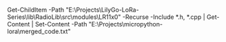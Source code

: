 Get-ChildItem -Path "E:\Projects\LilyGo-LoRa-Series\lib\RadioLib\src\modules\LR11x0" -Recurse -Include *.h, *.cpp | 
    Get-Content | Set-Content -Path "E:\Projects\micropython-lora\merged_code.txt"